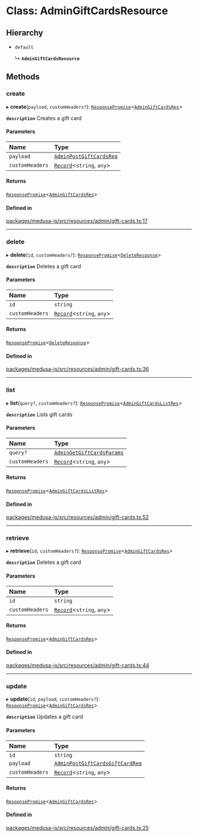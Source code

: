 # Class: AdminGiftCardsResource

## Hierarchy

- `default`

  ↳ **`AdminGiftCardsResource`**

## Methods

### create

▸ **create**(`payload`, `customHeaders?`): [`ResponsePromise`](../modules/internal.md#responsepromise)<[`AdminGiftCardsRes`](../modules/internal.md#admingiftcardsres)\>

**`description`** Creates a gift card

#### Parameters

| Name | Type |
| :------ | :------ |
| `payload` | [`AdminPostGiftCardsReq`](internal.AdminPostGiftCardsReq.md) |
| `customHeaders` | [`Record`](../modules/internal.md#record)<`string`, `any`\> |

#### Returns

[`ResponsePromise`](../modules/internal.md#responsepromise)<[`AdminGiftCardsRes`](../modules/internal.md#admingiftcardsres)\>

#### Defined in

[packages/medusa-js/src/resources/admin/gift-cards.ts:17](https://github.com/medusajs/medusa/blob/2eb2126f/packages/medusa-js/src/resources/admin/gift-cards.ts#L17)

___

### delete

▸ **delete**(`id`, `customHeaders?`): [`ResponsePromise`](../modules/internal.md#responsepromise)<[`DeleteResponse`](../modules/internal.md#deleteresponse)\>

**`description`** Deletes a gift card

#### Parameters

| Name | Type |
| :------ | :------ |
| `id` | `string` |
| `customHeaders` | [`Record`](../modules/internal.md#record)<`string`, `any`\> |

#### Returns

[`ResponsePromise`](../modules/internal.md#responsepromise)<[`DeleteResponse`](../modules/internal.md#deleteresponse)\>

#### Defined in

[packages/medusa-js/src/resources/admin/gift-cards.ts:36](https://github.com/medusajs/medusa/blob/2eb2126f/packages/medusa-js/src/resources/admin/gift-cards.ts#L36)

___

### list

▸ **list**(`query?`, `customHeaders?`): [`ResponsePromise`](../modules/internal.md#responsepromise)<[`AdminGiftCardsListRes`](../modules/internal.md#admingiftcardslistres)\>

**`description`** Lists gift cards

#### Parameters

| Name | Type |
| :------ | :------ |
| `query?` | [`AdminGetGiftCardsParams`](internal.AdminGetGiftCardsParams.md) |
| `customHeaders` | [`Record`](../modules/internal.md#record)<`string`, `any`\> |

#### Returns

[`ResponsePromise`](../modules/internal.md#responsepromise)<[`AdminGiftCardsListRes`](../modules/internal.md#admingiftcardslistres)\>

#### Defined in

[packages/medusa-js/src/resources/admin/gift-cards.ts:52](https://github.com/medusajs/medusa/blob/2eb2126f/packages/medusa-js/src/resources/admin/gift-cards.ts#L52)

___

### retrieve

▸ **retrieve**(`id`, `customHeaders?`): [`ResponsePromise`](../modules/internal.md#responsepromise)<[`AdminGiftCardsRes`](../modules/internal.md#admingiftcardsres)\>

**`description`** Deletes a gift card

#### Parameters

| Name | Type |
| :------ | :------ |
| `id` | `string` |
| `customHeaders` | [`Record`](../modules/internal.md#record)<`string`, `any`\> |

#### Returns

[`ResponsePromise`](../modules/internal.md#responsepromise)<[`AdminGiftCardsRes`](../modules/internal.md#admingiftcardsres)\>

#### Defined in

[packages/medusa-js/src/resources/admin/gift-cards.ts:44](https://github.com/medusajs/medusa/blob/2eb2126f/packages/medusa-js/src/resources/admin/gift-cards.ts#L44)

___

### update

▸ **update**(`id`, `payload`, `customHeaders?`): [`ResponsePromise`](../modules/internal.md#responsepromise)<[`AdminGiftCardsRes`](../modules/internal.md#admingiftcardsres)\>

**`description`** Updates a gift card

#### Parameters

| Name | Type |
| :------ | :------ |
| `id` | `string` |
| `payload` | [`AdminPostGiftCardsGiftCardReq`](internal.AdminPostGiftCardsGiftCardReq.md) |
| `customHeaders` | [`Record`](../modules/internal.md#record)<`string`, `any`\> |

#### Returns

[`ResponsePromise`](../modules/internal.md#responsepromise)<[`AdminGiftCardsRes`](../modules/internal.md#admingiftcardsres)\>

#### Defined in

[packages/medusa-js/src/resources/admin/gift-cards.ts:25](https://github.com/medusajs/medusa/blob/2eb2126f/packages/medusa-js/src/resources/admin/gift-cards.ts#L25)
